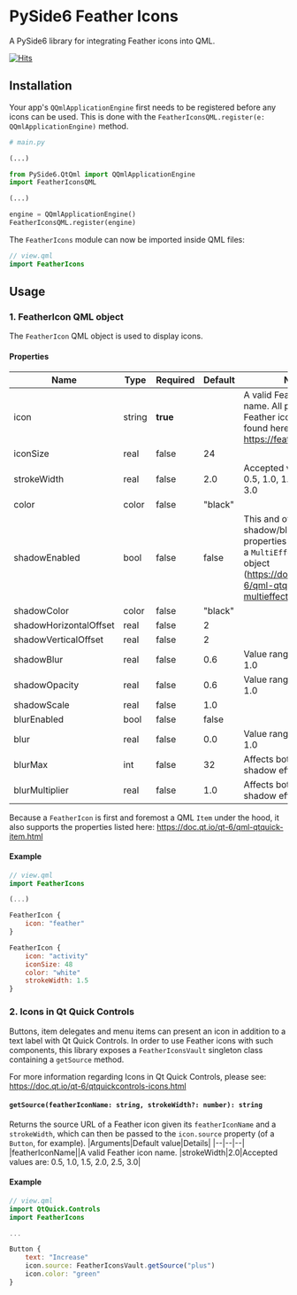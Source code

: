 # PySide6 Feather Icons 

A PySide6 library for integrating Feather icons into QML.

[![Hits](https://hits.seeyoufarm.com/api/count/incr/badge.svg?url=https%3A%2F%2Fgithub.com%2FCuberootex%2FPySide6_FeatherIcons_QML&count_bg=%2379C83D&title_bg=%23555555&icon=&icon_color=%23404040&title=hits&edge_flat=false)](https://hits.seeyoufarm.com)

## Installation


Your app's `QQmlApplicationEngine` first needs to be registered before any icons can be used. This is done with the `FeatherIconsQML.register(e: QQmlApplicationEngine)` method.

```python
# main.py

(...)

from PySide6.QtQml import QQmlApplicationEngine
import FeatherIconsQML

(...)

engine = QQmlApplicationEngine()
FeatherIconsQML.register(engine)

```

The `FeatherIcons` module can now be imported inside QML files:

```qml
// view.qml
import FeatherIcons
```

## Usage



### 1. FeatherIcon QML object


The `FeatherIcon` QML object is used to display icons.

#### Properties

| Name        | Type   | Required | Default | Notes                                                                                              |
| ----------- | ------ | -------- | ------- | -------------------------------------------------------------------------------------------------- |
| icon        | string | **true**     |         | A valid Feather icon name. All possible Feather icons can be found here: https://feathericons.com/ |
| iconSize    | real   | false    | 24      |                                                                                                    |
| strokeWidth | real   | false    | 2.0     | Accepted values are: 0.5, 1.0, 1.5, 2.0, 2.5, 3.0                                                  |
| color       | color | false    | "black" |                                                                                                    |
|shadowEnabled|bool|false|false|This and other shadow/blur-related properties are passed to a `MultiEffect` QML object (https://doc.qt.io/qt-6/qml-qtquick-effects-multieffect.html)|
|shadowColor|color|false|"black"||
|shadowHorizontalOffset|real|false|2||
|shadowVerticalOffset|real|false|2||
|shadowBlur|real|false|0.6|Value ranges from 0.0 to 1.0|
|shadowOpacity|real|false|0.6|Value ranges from 0.0 to 1.0|
|shadowScale|real|false|1.0||
|blurEnabled|bool|false|false||
|blur|real|false|0.0|Value ranges from 0.0 to 1.0|
|blurMax|int|false|32|Affects both blur and shadow effects.|
|blurMultiplier|real|false|1.0|Affects both blur and shadow effects.|


Because a `FeatherIcon` is first and foremost a QML `Item` under the hood, it also supports the properties listed here: https://doc.qt.io/qt-6/qml-qtquick-item.html

#### Example 

```qml
// view.qml
import FeatherIcons

(...)

FeatherIcon {
	icon: "feather"
}

FeatherIcon {
	icon: "activity"
	iconSize: 48
	color: "white"
	strokeWidth: 1.5
}
```


### 2. Icons in Qt Quick Controls

Buttons, item delegates and menu items can present an icon in addition to a text label with Qt Quick Controls. In order to use Feather icons with such components, this library exposes a `FeatherIconsVault` singleton class containing a `getSource` method. 

For more information regarding Icons in Qt Quick Controls, please see: https://doc.qt.io/qt-6/qtquickcontrols-icons.html

#### `getSource(featherIconName: string, strokeWidth?: number): string`


Returns the source URL of a Feather icon given its `featherIconName` and a `strokeWidth`, which can then be passed to the `icon.source` property (of a `Button`, for example).
|Arguments|Default value|Details|
|--|--|--|
|featherIconName||A valid Feather icon name.
|strokeWidth|2.0|Accepted values are: 0.5, 1.0, 1.5, 2.0, 2.5, 3.0| 

#### Example

```qml
// view.qml
import QtQuick.Controls
import FeatherIcons

...

Button {
	text: "Increase"
	icon.source: FeatherIconsVault.getSource("plus")
	icon.color: "green"
}
```







